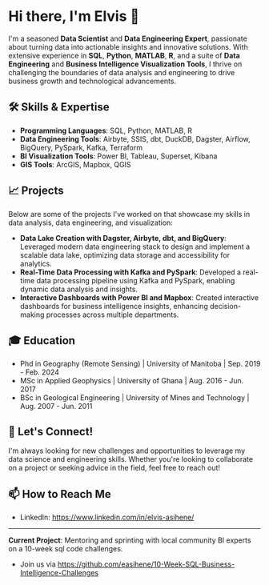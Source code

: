 # Hi there, I'm Elvis 👋

I'm a seasoned **Data Scientist** and **Data Engineering Expert**, passionate about turning data into actionable insights and innovative solutions. With extensive experience in **SQL**, **Python**, **MATLAB**, **R**, and a suite of **Data Engineering** and **Business Intelligence Visualization Tools**, I thrive on challenging the boundaries of data analysis and engineering to drive business growth and technological advancements.

## 🛠 Skills & Expertise

- **Programming Languages**: SQL, Python, MATLAB, R
- **Data Engineering Tools**: Airbyte, SSIS, dbt, DuckDB, Dagster, Airflow, BigQuery, PySpark, Kafka, Terraform
- **BI Visualization Tools**: Power BI, Tableau, Superset, Kibana
- **GIS Tools**: ArcGIS, Mapbox, QGIS

## 📈 Projects

Below are some of the projects I've worked on that showcase my skills in data analysis, data engineering, and visualization:

- **Data Lake Creation with Dagster, Airbyte, dbt, and BigQuery**: Leveraged modern data engineering stack to design and implement a scalable data lake, optimizing data storage and accessibility for analytics.
- **Real-Time Data Processing with Kafka and PySpark**: Developed a real-time data processing pipeline using Kafka and PySpark, enabling dynamic data analysis and insights.
- **Interactive Dashboards with Power BI and Mapbox**: Created interactive dashboards for business intelligence insights, enhancing decision-making processes across multiple departments.

## 🎓 Education

- Phd in Geography (Remote Sensing) | University of Manitoba | Sep. 2019 - Feb. 2024
- MSc in Applied Geophysics | University of Ghana | Aug. 2016  - Jun. 2017
- BSc in Geological Engineering | University of Mines and Technology | Aug. 2007  - Jun. 2011

## 🚀 Let's Connect!

I'm always looking for new challenges and opportunities to leverage my data science and engineering skills. Whether you're looking to collaborate on a project or seeking advice in the field, feel free to reach out!

## 📫 How to Reach Me

- LinkedIn: https://www.linkedin.com/in/elvis-asihene/

---

**Current Project**: Mentoring and sprinting with local community BI experts on a 10-week sql code challenges. 
- Join us via https://github.com/easihene/10-Week-SQL-Business-Intelligence-Challenges

